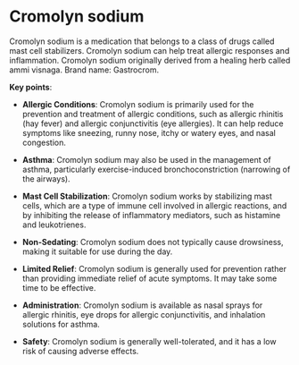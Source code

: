 # Cromolyn sodium

Cromolyn sodium is a medication that belongs to a class of drugs called mast cell stabilizers. Cromolyn sodium can help treat allergic responses and inflammation. Cromolyn sodium originally derived from a healing herb called ammi visnaga. Brand name: Gastrocrom.

**Key points**:

* **Allergic Conditions**: Cromolyn sodium is primarily used for the prevention and treatment of allergic conditions, such as allergic rhinitis (hay fever) and allergic conjunctivitis (eye allergies). It can help reduce symptoms like sneezing, runny nose, itchy or watery eyes, and nasal congestion.

* **Asthma**: Cromolyn sodium may also be used in the management of asthma, particularly exercise-induced bronchoconstriction (narrowing of the airways).

* **Mast Cell Stabilization**: Cromolyn sodium works by stabilizing mast cells, which are a type of immune cell involved in allergic reactions, and by inhibiting the release of inflammatory mediators, such as histamine and leukotrienes.

* **Non-Sedating**: Cromolyn sodium does not typically cause drowsiness, making it suitable for use during the day.

* **Limited Relief**: Cromolyn sodium is generally used for prevention rather than providing immediate relief of acute symptoms. It may take some time to be effective.

* **Administration**: Cromolyn sodium is available as nasal sprays for allergic rhinitis, eye drops for allergic conjunctivitis, and inhalation solutions for asthma.

* **Safety**: Cromolyn sodium is generally well-tolerated, and it has a low risk of causing adverse effects.
